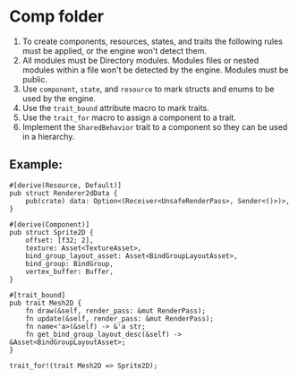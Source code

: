 # Comp folder

1. To create components, resources, states, and traits the following rules must be applied, or the engine won't detect them.
2. All modules must be Directory modules. Modules files or nested modules within a file won't be detected by the engine.
   Modules must be public.
3. Use `component`, `state`, and `resource` to mark structs and enums to be used by the engine.
4. Use the `trait_bound` attribute macro to mark traits.
5. Use the `trait_for` macro to assign a component to a trait.
6. Implement the `SharedBehavior` trait to a component so they can be used in a hierarchy.

## Example:
```
#[derive(Resource, Default)]
pub struct Renderer2dData {
    pub(crate) data: Option<(Receiver<UnsafeRenderPass>, Sender<()>)>,
}

#[derive(Component)]
pub struct Sprite2D {
    offset: [f32; 2],
    texture: Asset<TextureAsset>,
    bind_group_layout_asset: Asset<BindGroupLayoutAsset>,
    bind_group: BindGroup,
    vertex_buffer: Buffer,
}

#[trait_bound]
pub trait Mesh2D {
    fn draw(&self, render_pass: &mut RenderPass);
    fn update(&self, render_pass: &mut RenderPass);
    fn name<'a>(&self) -> &'a str;
    fn get_bind_group_layout_desc(&self) -> 	&Asset<BindGroupLayoutAsset>;
}

trait_for!(trait Mesh2D => Sprite2D);
```